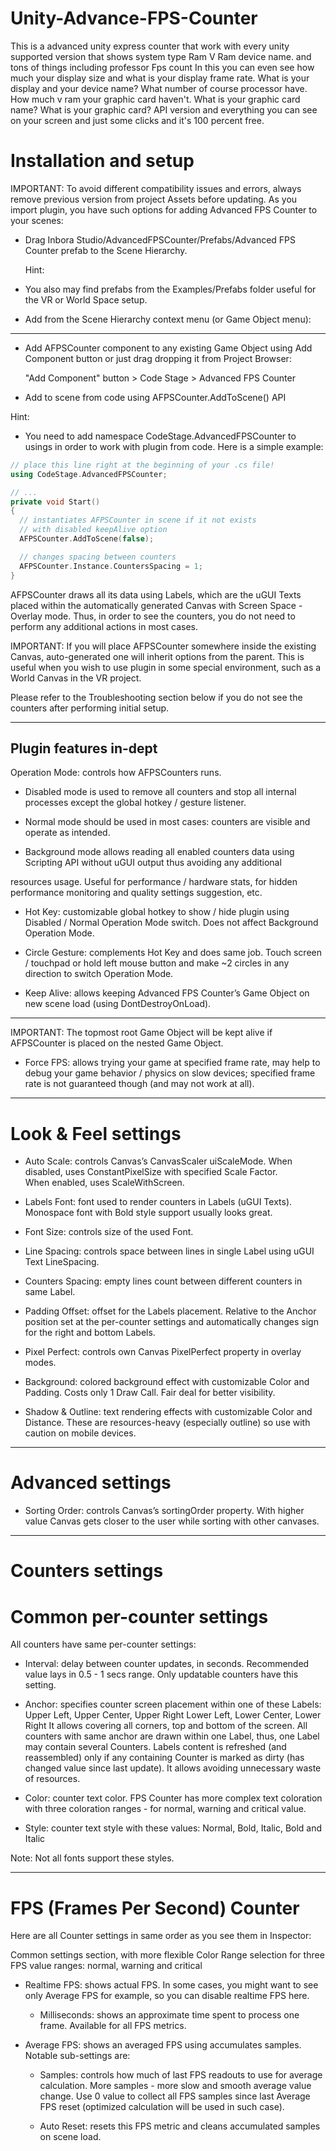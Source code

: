 # Unity-Advance-FPS-Counter
This is a advanced unity express counter that work with every unity supported version that shows system type Ram V Ram device name. and tons of things including professor Fps count In this you can even see how much your display size and what is your display frame rate. What is your display and your device name? What number of course processor have. How much v ram your graphic card haven't. What is your graphic card name? What is your graphic card? API version and everything you can see on your screen and just some clicks and it's 100 percent free.



# Installation and setup
IMPORTANT:
   To avoid different compatibility issues and errors, always remove previous version from project Assets before updating.
   As you import plugin, you have such options for adding Advanced FPS Counter to your scenes:
- Drag Inbora Studio/AdvancedFPSCounter/Prefabs/Advanced FPS Counter prefab to the Scene Hierarchy.

  Hint:

- You also may find prefabs from the Examples/Prefabs folder useful for the VR or World Space setup.

- Add from the Scene Hierarchy context menu (or Game Object menu):

------------------------------------------------------------------------

- Add AFPSCounter component to any existing Game Object using Add Component button or just drag dropping it from
  Project Browser:


  "Add Component" button > Code Stage > Advanced FPS Counter

- Add to scene from code using AFPSCounter.AddToScene() API

Hint:
- You need to add namespace CodeStage.AdvancedFPSCounter to usings in order to work with plugin from code.
  Here is a simple example:

``` cpp
// place this line right at the beginning of your .cs file!
using CodeStage.AdvancedFPSCounter;

// ...
private void Start()
{
  // instantiates AFPSCounter in scene if it not exists
  // with disabled keepAlive option
  AFPSCounter.AddToScene(false);

  // changes spacing between counters
  AFPSCounter.Instance.CountersSpacing = 1;
}
```

AFPSCounter draws all its data using Labels, which are the uGUI Texts placed within the automatically generated Canvas
with Screen Space - Overlay mode.
Thus, in order to see the counters, you do not need to perform any additional actions in most cases.


IMPORTANT:
If you will place AFPSCounter somewhere inside the existing Canvas, auto-generated one will inherit options from the
parent. This is useful when you wish to use plugin in some special environment, such as a World Canvas in the VR project.


Please refer to the Troubleshooting section below if you do not see the counters after performing initial setup.


------------------------------------------------------------------------


## Plugin features in-dept


Operation Mode: controls how AFPSCounters runs.
  - Disabled mode is used to remove all counters and stop all internal
    processes except the global hotkey / gesture listener.
  
  - Normal mode should be used in most cases: counters are visible and
    operate as intended.
  
  - Background mode allows reading all enabled counters data using
    Scripting API without uGUI output thus avoiding any additional

resources usage. Useful for performance / hardware stats, for hidden
performance monitoring and quality settings suggestion, etc.

 - Hot Key: customizable global hotkey to show / hide plugin using
   Disabled / Normal Operation Mode switch. Does not affect Background
   Operation Mode.
   
 - Circle Gesture: complements Hot Key and does same job.
   Touch screen / touchpad or hold left mouse button and make ~2
   circles in any direction to switch Operation Mode.

 - Keep Alive: allows keeping Advanced FPS Counter’s Game Object on new
   scene load (using DontDestroyOnLoad).

------------------------------------------------------------------------

IMPORTANT:
The topmost root Game Object will be kept alive if AFPSCounter is
placed on the nested Game Object.
  - Force FPS: allows trying your game at specified frame rate, may help to
    debug your game behavior / physics on slow devices; specified frame
    rate is not guaranteed though (and may not work at all).

------------------------------------------------------------------------

# Look & Feel settings


- Auto Scale: controls Canvas’s CanvasScaler uiScaleMode.
    When disabled, uses ConstantPixelSize with specified Scale Factor.  
    When enabled, uses ScaleWithScreen.

- Labels Font: font used to render counters in Labels (uGUI Texts).
    Monospace font with Bold style support usually looks great.

- Font Size: controls size of the used Font.

- Line Spacing: controls space between lines in single Label using uGUI Text
    LineSpacing.

- Counters Spacing: empty lines count between different counters in same
    Label.

- Padding Offset: offset for the Labels placement. Relative to the Anchor
    position set at the per-counter settings and automatically changes sign
    for the right and bottom Labels.

- Pixel Perfect: controls own Canvas PixelPerfect property in overlay
    modes.

- Background: colored background effect with customizable Color and
    Padding. Costs only 1 Draw Call. Fair deal for better visibility.

- Shadow & Outline: text rendering effects with customizable Color and
    Distance. These are resources-heavy (especially outline) so use with
    caution on mobile devices.

------------------------------------------------------------------------


# Advanced settings

- Sorting Order: controls Canvas’s sortingOrder property.
   With higher value Canvas gets closer to the user while sorting with
   other canvases.

------------------------------------------------------------------------ 

# Counters settings

# Common per-counter settings

All counters have same per-counter settings:

- Interval: delay between counter updates, in seconds. Recommended
     value lays in 0.5 - 1 secs range. Only updatable counters have this
     setting.

- Anchor: specifies counter screen placement within one of these Labels:
     Upper Left, Upper Center, Upper Right
     Lower Left, Lower Center, Lower Right
     It allows covering all corners, top and bottom of the screen.
     All counters with same anchor are drawn within one Label, thus, one
     Label may contain several Counters. Labels content is refreshed (and
     reassembled) only if any containing Counter is marked as dirty (has
     changed value since last update). It allows avoiding unnecessary waste
     of resources.

- Color: counter text color. FPS Counter has more complex text coloration
     with three coloration ranges - for normal, warning and critical value.

- Style: counter text style with these values:
     Normal, Bold, Italic, Bold and Italic

 Note: Not all fonts support these styles.

------------------------------------------------------------------------

# FPS (Frames Per Second) Counter

Here are all Counter settings in same order as you see them in Inspector:

Common settings section, with more flexible Color Range selection for
three FPS value ranges: normal, warning and critical

- Realtime FPS: shows actual FPS. In some cases, you might want to see
   only Average FPS for example, so you can disable realtime FPS here.

   - Milliseconds: shows an approximate time spent to process one frame.
     Available for all FPS metrics.

- Average FPS: shows an averaged FPS using accumulates samples.
    Notable sub-settings are:

   - Samples: controls how much of last FPS readouts to use for average
     calculation. More samples - more slow and smooth average value
     change. Use 0 value to collect all FPS samples since last Average FPS
     reset (optimized calculation will be used in such case).

   - Auto Reset: resets this FPS metric and cleans accumulated samples on
     scene load.
























